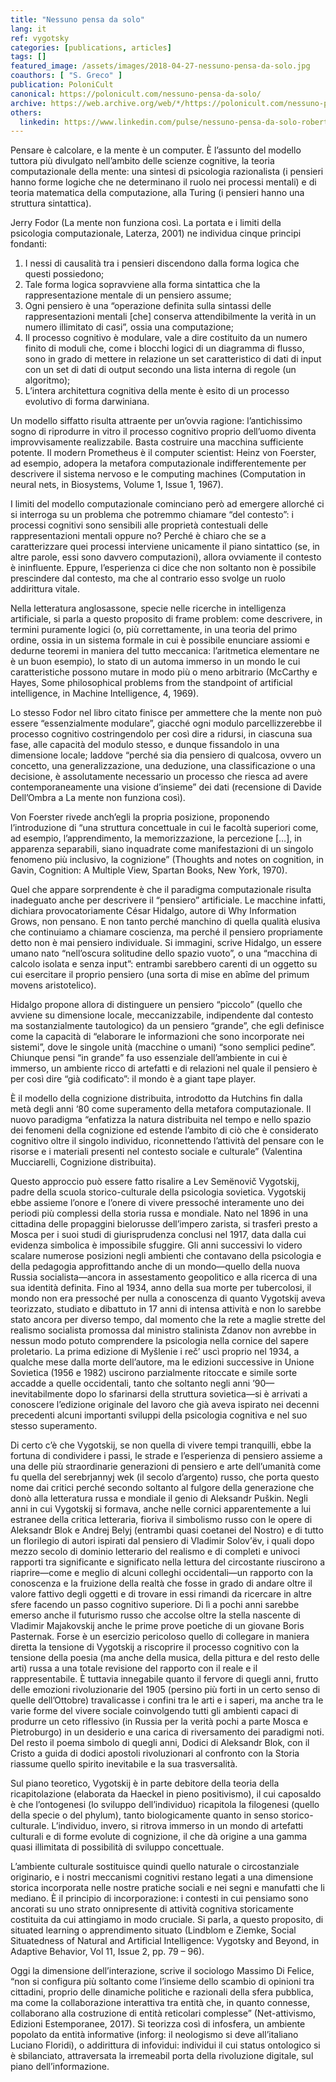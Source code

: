 ```yaml
---
title: "Nessuno pensa da solo"
lang: it
ref: vygotsky
categories: [publications, articles]
tags: []
featured_image: /assets/images/2018-04-27-nessuno-pensa-da-solo.jpg
coauthors: [ "S. Greco" ]
publication: PoloniCult
canonical: https://polonicult.com/nessuno-pensa-da-solo/
archive: https://web.archive.org/web/*/https://polonicult.com/nessuno-pensa-da-solo/
others:
  linkedin: https://www.linkedin.com/pulse/nessuno-pensa-da-solo-roberto-reale/
---
```


Pensare è calcolare, e la mente è un computer. È l’assunto del modello tuttora più divulgato nell’ambito delle scienze cognitive, la teoria computazionale della mente: una sintesi di psicologia razionalista (i pensieri hanno forme logiche che ne determinano il ruolo nei processi mentali) e di teoria matematica della computazione, alla Turing (i pensieri hanno una struttura sintattica).

Jerry Fodor (La mente non funziona così. La portata e i limiti della psicologia computazionale, Laterza, 2001) ne individua cinque principi fondanti:

1. I nessi di causalità tra i pensieri discendono dalla forma logica che questi possiedono;
2. Tale forma logica sopravviene alla forma sintattica che la rappresentazione mentale di un pensiero assume;
3. Ogni pensiero è una “operazione definita sulla sintassi delle rappresentazioni mentali [che] conserva attendibilmente la verità in un numero illimitato di casi”, ossia una computazione;
4. Il processo cognitivo è modulare, vale a dire costituito da un numero finito di moduli che, come i blocchi logici di un diagramma di flusso, sono in grado di mettere in relazione un set caratteristico di dati di input con un set di dati di output secondo una lista interna di regole (un algoritmo);
5. L’intera architettura cognitiva della mente è esito di un processo evolutivo di forma darwiniana.

Un modello siffatto risulta attraente per un’ovvia ragione: l’antichissimo sogno di riprodurre in vitro il processo cognitivo proprio dell’uomo diventa improvvisamente realizzabile. Basta costruire una macchina sufficiente potente. Il modern Prometheus è il computer scientist: Heinz von Foerster, ad esempio, adopera la metafora computazionale indifferentemente per descrivere il sistema nervoso e le computing machines (Computation in neural nets, in Biosystems, Volume 1, Issue 1, 1967).

I limiti del modello computazionale cominciano però ad emergere allorché ci si interroga su un problema che potremmo chiamare “del contesto”: i processi cognitivi sono sensibili alle proprietà contestuali delle rappresentazioni mentali oppure no? Perché è chiaro che se a caratterizzare quei processi interviene unicamente il piano sintattico (se, in altre parole, essi sono davvero computazioni), allora ovviamente il contesto è ininfluente. Eppure, l’esperienza ci dice che non soltanto non è possibile prescindere dal contesto, ma che al contrario esso svolge un ruolo addirittura vitale.

Nella letteratura anglosassone, specie nelle ricerche in intelligenza artificiale, si parla a questo proposito di frame problem: come descrivere, in termini puramente logici (o, più correttamente, in una teoria del primo ordine, ossia in un sistema formale in cui è possibile enunciare assiomi e dedurne teoremi in maniera del tutto meccanica: l’aritmetica elementare ne è un buon esempio), lo stato di un automa immerso in un mondo le cui caratteristiche possono mutare in modo più o meno arbitrario (McCarthy e Hayes, Some philosophical problems from the standpoint of artificial intelligence, in Machine Intelligence, 4, 1969).

Lo stesso Fodor nel libro citato finisce per ammettere che la mente non può essere “essenzialmente modulare”, giacché ogni modulo parcellizzerebbe il processo cognitivo costringendolo per così dire a ridursi, in ciascuna sua fase, alle capacità del modulo stesso, e dunque fissandolo in una dimensione locale; laddove “perché sia dia pensiero di qualcosa, ovvero un concetto, una generalizzazione, una deduzione, una classificazione o una decisione, è assolutamente necessario un processo che riesca ad avere contemporaneamente una visione d’insieme” dei dati (recensione di Davide Dell’Ombra a La mente non funziona così).

Von Foerster rivede anch’egli la propria posizione, proponendo l’introduzione di “una struttura concettuale in cui le facoltà superiori come, ad esempio, l’apprendimento, la memorizzazione, la percezione […], in apparenza separabili, siano inquadrate come manifestazioni di un singolo fenomeno più inclusivo, la cognizione” (Thoughts and notes on cognition, in Gavin, Cognition: A Multiple View, Spartan Books, New York, 1970).

Quel che appare sorprendente è che il paradigma computazionale risulta inadeguato anche per descrivere il “pensiero” artificiale. Le macchine infatti, dichiara provocatoriamente César Hidalgo, autore di Why Information Grows, non pensano. E non tanto perché manchino di quella qualità elusiva che continuiamo a chiamare coscienza, ma perché il pensiero propriamente detto non è mai pensiero individuale. Si immagini, scrive Hidalgo, un essere umano nato “nell’oscura solitudine dello spazio vuoto”, o una “macchina di calcolo isolata e senza input”: entrambi sarebbero carenti di un oggetto su cui esercitare il proprio pensiero (una sorta di mise en abîme del primum movens aristotelico).

Hidalgo propone allora di distinguere un pensiero “piccolo” (quello che avviene su dimensione locale, meccanizzabile, indipendente dal contesto ma sostanzialmente tautologico) da un pensiero “grande”, che egli definisce come la capacità di “elaborare le informazioni che sono incorporate nei sistemi”, dove le singole unità (macchine o umani) “sono semplici pedine”. Chiunque pensi “in grande” fa uso essenziale dell’ambiente in cui è immerso, un ambiente ricco di artefatti e di relazioni nel quale il pensiero è per così dire “già codificato”: il mondo è a giant tape player.

È il modello della cognizione distribuita, introdotto da Hutchins fin dalla metà degli anni ‘80 come superamento della metafora computazionale. Il nuovo paradigma “enfatizza la natura distribuita nel tempo e nello spazio dei fenomeni della cognizione ed estende l’ambito di ciò che è considerato cognitivo oltre il singolo individuo, riconnettendo l’attività del pensare con le risorse e i materiali presenti nel contesto sociale e culturale” (Valentina Mucciarelli, Cognizione distribuita).

Questo approccio può essere fatto risalire a Lev Semënovič Vygotskij, padre della scuola storico-culturale della psicologia sovietica. Vygotskij ebbe assieme l’onore e l’onere di vivere pressoché interamente uno dei periodi più complessi della storia russa e mondiale. Nato nel 1896 in una cittadina delle propaggini bielorusse dell’impero zarista, si trasferì presto a Mosca per i suoi studi di giurisprudenza conclusi nel 1917, data dalla cui evidenza simbolica è impossibile sfuggire. Gli anni successivi lo videro scalare numerose posizioni negli ambienti che contavano della psicologia e della pedagogia approfittando anche di un mondo—quello della nuova Russia socialista—ancora in assestamento geopolitico e alla ricerca di una sua identità definita. Fino al 1934, anno della sua morte per tubercolosi, il mondo non era pressoché per nulla a conoscenza di quanto Vygotskij aveva teorizzato, studiato e dibattuto in 17 anni di intensa attività e non lo sarebbe stato ancora per diverso tempo, dal momento che la rete a maglie strette del realismo socialista promossa dal ministro stalinista Zdanov non avrebbe in nessun modo potuto comprendere la psicologia nella cornice del sapere proletario. La prima edizione di Myšlenie i reč’ uscì proprio nel 1934, a qualche mese dalla morte dell’autore, ma le edizioni successive in Unione Sovietica (1956 e 1982) uscirono parzialmente ritoccate e simile sorte accadde a quelle occidentali, tanto che soltanto negli anni ’90—inevitabilmente dopo lo sfarinarsi della struttura sovietica—si è arrivati a conoscere l’edizione originale del lavoro che già aveva ispirato nei decenni precedenti alcuni importanti sviluppi della psicologia cognitiva e nel suo stesso superamento.

Di certo c’è che Vygotskij, se non quella di vivere tempi tranquilli, ebbe la fortuna di condividere i passi, le strade e l’esperienza di pensiero assieme a una delle più straordinarie generazioni di pensiero e arte dell’umanità come fu quella del serebrjannyj wek (il secolo d’argento) russo, che porta questo nome dai critici perché secondo soltanto al fulgore della generazione che donò alla letteratura russa e mondiale il genio di Aleksandr Puškin. Negli anni in cui Vygotskij si formava, anche nelle cornici apparentemente a lui estranee della critica letteraria, fioriva il simbolismo russo con le opere di Aleksandr Blok e Andrej Belyj (entrambi quasi coetanei del Nostro) e di tutto un florilegio di autori ispirati dal pensiero di Vladimir Solov’ёv, i quali dopo mezzo secolo di dominio letterario del realismo e di completi e univoci rapporti tra significante e significato nella lettura del circostante riuscirono a riaprire—come e meglio di alcuni colleghi occidentali—un rapporto con la conoscenza e la fruizione della realtà che fosse in grado di andare oltre il valore fattivo degli oggetti e di trovare in essi rimandi da ricercare in altre sfere facendo un passo cognitivo superiore. Di lì a pochi anni sarebbe emerso anche il futurismo russo che accolse oltre la stella nascente di Vladimir Majakovskij anche le prime prove poetiche di un giovane Boris Pasternak. Forse è un esercizio pericoloso quello di collegare in maniera diretta la tensione di Vygotskij a riscoprire il processo cognitivo con la tensione della poesia (ma anche della musica, della pittura e del resto delle arti) russa a una totale revisione del rapporto con il reale e il rappresentabile. È tuttavia innegabile quanto il fervore di quegli anni, frutto delle emozioni rivoluzionarie del 1905 (persino più forti in un certo senso di quelle dell’Ottobre) travalicasse i confini tra le arti e i saperi, ma anche tra le varie forme del vivere sociale coinvolgendo tutti gli ambienti capaci di produrre un ceto riflessivo (in Russia per la verità pochi a parte Mosca e Pietroburgo) in un desiderio e una carica di riversamento dei paradigmi noti. Del resto il poema simbolo di quegli anni, Dodici di Aleksandr Blok, con il Cristo a guida di dodici apostoli rivoluzionari al confronto con la Storia riassume quello spirito inevitabile e la sua trasversalità.

Sul piano teoretico, Vygotskij è in parte debitore della teoria della ricapitolazione (elaborata da Haeckel in pieno positivismo), il cui caposaldo è che l’ontogenesi (lo sviluppo dell’individuo) ricapitola la filogenesi (quello della specie o del phylum), tanto biologicamente quanto in senso storico-culturale. L’individuo, invero, si ritrova immerso in un mondo di artefatti culturali e di forme evolute di cognizione, il che dà origine a una gamma quasi illimitata di possibilità di sviluppo concettuale.

L’ambiente culturale sostituisce quindi quello naturale o circostanziale originario, e i nostri meccanismi cognitivi restano legati a una dimensione storica incorporata nelle nostre pratiche sociali e nei segni e manufatti che li mediano. È il principio di incorporazione: i contesti in cui pensiamo sono ancorati su uno strato onnipresente di attività cognitiva storicamente costituita da cui attingiamo in modo cruciale. Si parla, a questo proposito, di situated learning o apprendimento situato (Lindblom e Ziemke, Social Situatedness of Natural and Artificial Intelligence: Vygotsky and Beyond, in Adaptive Behavior, Vol 11, Issue 2, pp. 79 – 96).

Oggi la dimensione dell’interazione, scrive il sociologo Massimo Di Felice, “non si configura più soltanto come l’insieme dello scambio di opinioni tra cittadini, proprio delle dinamiche politiche e razionali della sfera pubblica, ma come la collaborazione interattiva tra entità che, in quanto connesse, collaborano alla costruzione di entità reticolari complesse” (Net-attivismo, Edizioni Estemporanee, 2017). Si teorizza così di infosfera, un ambiente popolato da entità informative (inforg: il neologismo si deve all’italiano Luciano Floridi), o addirittura di infovidui: individui il cui status ontologico si è sbilanciato, attraversata la irremeabil porta della rivoluzione digitale, sul piano dell’informazione.
